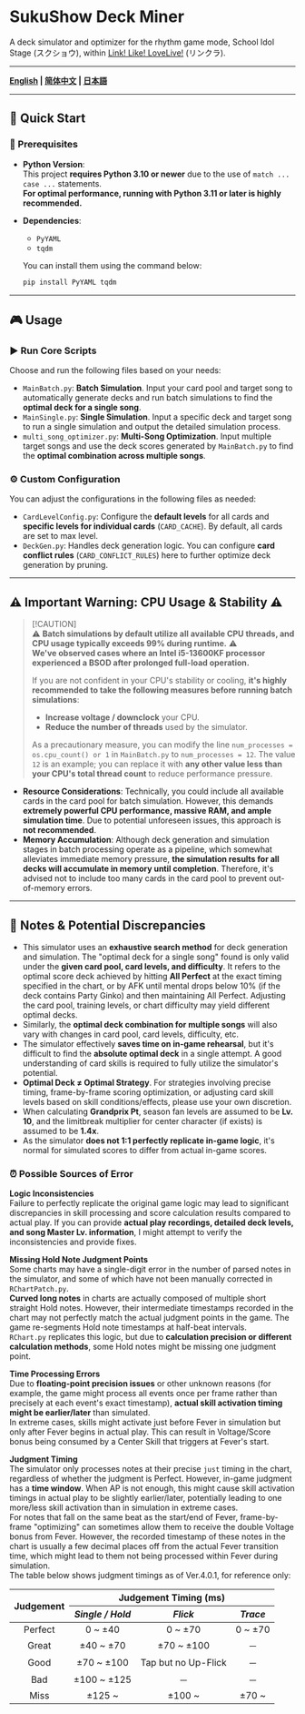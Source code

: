 # SukuShow Deck Miner

A deck simulator and optimizer for the rhythm game mode, School Idol Stage (スクショウ), within [Link\! Like\! LoveLive\!](https://www.lovelive-anime.jp/hasunosora/system/) (リンクラ).

---

**[English](README.md) | [简体中文](README_zh-cn.md) | [日本語](README_ja-jp.md)**

---

## 🚀 Quick Start

### 🛞 Prerequisites

- **Python Version**:  
  This project **requires Python 3.10 or newer** due to the use of `match ... case ...` statements.  
  **For optimal performance, running with Python 3.11 or later is highly recommended.**

- **Dependencies**:  

  - `PyYAML`
  - `tqdm`

  You can install them using the command below:

  ```bash
  pip install PyYAML tqdm
  ```

---

## 🎮 Usage

### ▶ Run Core Scripts

Choose and run the following files based on your needs:

- `MainBatch.py`: **Batch Simulation**. Input your card pool and target song to automatically generate decks and run batch simulations to find the **optimal deck for a single song**.
- `MainSingle.py`: **Single Simulation**. Input a specific deck and target song to run a single simulation and output the detailed simulation process.
- `multi_song_optimizer.py`: **Multi-Song Optimization**. Input multiple target songs and use the deck scores generated by `MainBatch.py` to find the **optimal combination across multiple songs**.

### ⚙ Custom Configuration

You can adjust the configurations in the following files as needed:

- `CardLevelConfig.py`: Configure the **default levels** for all cards and **specific levels for individual cards** (`CARD_CACHE`). By default, all cards are set to max level.
- `DeckGen.py`: Handles deck generation logic. You can configure **card conflict rules** (`CARD_CONFLICT_RULES`) here to further optimize deck generation by pruning.

---

## ⚠️ **Important Warning: CPU Usage & Stability** ⚠️

> [\!CAUTION]  
> ⚠ **Batch simulations by default utilize all available CPU threads, and CPU usage typically exceeds 99% during runtime.** ⚠  
> **We've observed cases where an Intel i5-13600KF processor experienced a BSOD after prolonged full-load operation.**  
>
> If you are not confident in your CPU's stability or cooling, **it's highly recommended to take the following measures before running batch simulations**:
>
> - **Increase voltage / downclock** your CPU.
> - **Reduce the number of threads** used by the simulator.
>
> As a precautionary measure, you can modify the line `num_processes = os.cpu_count() or 1` in `MainBatch.py` to `num_processes = 12`. The value `12` is an example; you can replace it with **any other value less than your CPU's total thread count** to reduce performance pressure.

- **Resource Considerations**: Technically, you could include all available cards in the card pool for batch simulation. However, this demands **extremely powerful CPU performance, massive RAM, and ample simulation time**. Due to potential unforeseen issues, this approach is **not recommended**.
- **Memory Accumulation**: Although deck generation and simulation stages in batch processing operate as a pipeline, which somewhat alleviates immediate memory pressure, **the simulation results for all decks will accumulate in memory until completion**. Therefore, it's advised not to include too many cards in the card pool to prevent out-of-memory errors.

---

## 📝 Notes & Potential Discrepancies

- This simulator uses an **exhaustive search method** for deck generation and simulation. The "optimal deck for a single song" found is only valid under the **given card pool, card levels, and difficulty**. It refers to the optimal score deck achieved by hitting **All Perfect** at the exact timing specified in the chart, or by AFK until mental drops below 10% (if the deck contains Party Ginko) and then maintaining All Perfect. Adjusting the card pool, training levels, or chart difficulty may yield different optimal decks.
- Similarly, the **optimal deck combination for multiple songs** will also vary with changes in card pool, card levels, difficulty, etc.
- The simulator effectively **saves time on in-game rehearsal**, but it's difficult to find the **absolute optimal deck** in a single attempt. A good understanding of card skills is required to fully utilize the simulator's potential.
- **Optimal Deck ≠ Optimal Strategy**. For strategies involving precise timing, frame-by-frame scoring optimization, or adjusting card skill levels based on skill conditions/effects, please use your own discretion.
- When calculating **Grandprix Pt**, season fan levels are assumed to be **Lv. 10**, and the limitbreak multiplier for center character (if exists) is assumed to be **1.4x**.
- As the simulator **does not 1:1 perfectly replicate in-game logic**, it's normal for simulated scores to differ from actual in-game scores.

### ⏰ Possible Sources of Error

**Logic Inconsistencies**  
Failure to perfectly replicate the original game logic may lead to significant discrepancies in skill processing and score calculation results compared to actual play.
If you can provide **actual play recordings, detailed deck levels, and song Master Lv. information**, I might attempt to verify the inconsistencies and provide fixes.

**Missing Hold Note Judgment Points**  
Some charts may have a single-digit error in the number of parsed notes in the simulator, and some of which have not been manually corrected in `RChartPatch.py`.  
**Curved long notes** in charts are actually composed of multiple short straight Hold notes. However, their intermediate timestamps recorded in the chart may not perfectly match the actual judgment points in the game. The game re-segments Hold note timestamps at half-beat intervals.  
`RChart.py` replicates this logic, but due to **calculation precision or different calculation methods**, some Hold notes might be missing one judgment point.

**Time Processing Errors**  
Due to **floating-point precision issues** or other unknown reasons (for example, the game might process all events once per frame rather than precisely at each event's exact timestamp), **actual skill activation timing might be earlier/later** than simulated.  
In extreme cases, skills might activate just before Fever in simulation but only after Fever begins in actual play. This can result in Voltage/Score bonus being consumed by a Center Skill that triggers at Fever's start.  

**Judgment Timing**  
The simulator only processes notes at their precise `just` timing in the chart, regardless of whether the judgment is Perfect.
However, in-game judgment has a **time window**. When AP is not enough, this might cause skill activation timings in actual play to be slightly earlier/later, potentially leading to one more/less skill activation than in simulation in extreme cases.  
For notes that fall on the same beat as the start/end of Fever, frame-by-frame "optimizing" can sometimes allow them to receive the double Voltage bonus from Fever. However, the recorded timestamp of these notes in the chart is usually a few decimal places off from the actual Fever transition time, which might lead to them not being processed within Fever during simulation.  
The table below shows judgment timings as of Ver.4.0.1, for reference only:

<table>
  <thead>
    <tr>
      <th rowspan="2"><b>Judgement</b></th>
      <th colspan="3"><b>Judgement Timing (ms)</b></th>
    </tr>
    <tr>
      <th><i>Single / Hold</i></th>
      <th><i>Flick</i></th>
      <th><i>Trace</i></th>
    </tr>
  </thead>
  <tbody align="center">
    <tr>
      <td>Perfect</td>
      <td>0 ~ ±40</td>
      <td>0 ~ ±70</td>
      <td>0 ~ ±70</td>
    </tr>
    <tr>
      <td>Great</td>
      <td>±40 ~ ±70</td>
      <td>±70 ~ ±100</td>
      <td>－</td>
    </tr>
    <tr>
      <td>Good</td>
      <td>±70 ~ ±100</td>
      <td>Tap but no Up-Flick</td>
      <td>－</td>
    </tr>
    <tr>
      <td>Bad</td>
      <td>±100 ~ ±125</td>
      <td>－</td>
      <td>－</td>
    </tr>
    <tr>
      <td>Miss</td>
      <td>±125 ~</td>
      <td>±100 ~</td>
      <td>±70 ~</td>
    </tr>
  </tbody>
</table>
